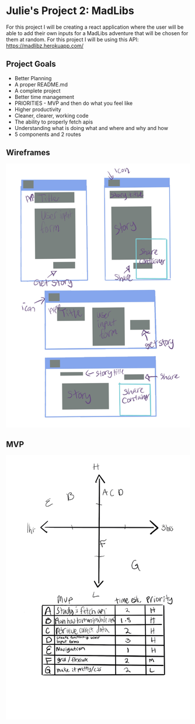 # Julie's Project 2: MadLibs

For this project I will be creating a react application where the user will be able to add their own inputs for a MadLibs adventure that will be chosen for them at random. For this project I will be using this API: https://madlibz.herokuapp.com/

## Project Goals

- Better Planning
- A proper README.md
- A complete project
- Better time management
- PRIORITIES - MVP and then do what you feel like
- Higher productivity
- Cleaner, clearer, working code
- The ability to properly fetch apis
- Understanding what is doing what and where and why and how
- 5 components and 2 routes

## Wireframes

![Project 2 Wireframes](img/Project_2_Wireframes.jpg)

## MVP

![Project 2 MVP](img/Project_2_MVP.jpg)
